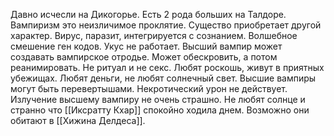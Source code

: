 

Давно исчесли на Дикогорье. Есть 2 рода больших на Талдоре. Вампиризм это неизличимое проклятие. Существо приобретает другой характер. Вирус, паразит, интегрируется с сознанием. Волшебное смешение ген кодов. Укус не работает. Высший вампир может создавать вампирское отродье. Может обескровить, а потом реанимировать. Не ритуал и не секс.  Любят роскошь, живут в приятных убежищах. Любят деньги, не любят солнечный свет. 
Высшие вампиры могут быть перевертышами. Некротический урон не действует. Излучение высшему вампиру не очень страшно.
Не любят солнце и странно что [[Иксратту Кхар]] спокойно ходила днем.
Возможно они обитают в [[Хижина Делдеса]].
